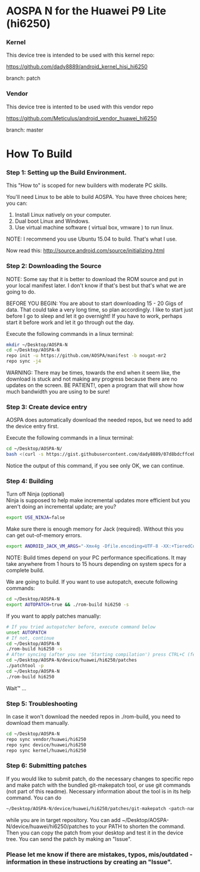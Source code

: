 # AOSPA N for the Huawei P9 Lite (hi6250)

### Kernel
This device tree is intended to be used with this kernel repo:

https://github.com/dady8889/android_kernel_hisi_hi6250

branch: patch
### Vendor
This device tree is intented to be used with this vendor repo

https://github.com/Meticulus/android_vendor_huawei_hi6250

branch: master
# How To Build

### Step 1: Setting up the Build Environment.

This "How to" is scoped for new builders with moderate PC skills.

You'll need Linux to be able to build AOSPA. You have three choices here; you can:

1. Install Linux natively on your computer.
2. Dual boot Linux and Windows.
3. Use virtual machine software ( virtual box, vmware ) to run linux.

NOTE: I recommend you use Ubuntu 15.04 to build. That's what I use.

Now read this: http://source.android.com/source/initializing.html

### Step 2: Downloading the Source

NOTE: Some say that it is better to download the ROM source and put in your local manifest later. I don't know if that's best but that's what we are going to do.

BEFORE YOU BEGIN: You are about to start downloading 15 - 20 Gigs of data. That could take a very long time, so plan accordingly. I like to start just before I go to sleep and let it go overnight! If you have to work, perhaps start it before work and let it go through out the day.

Execute the following commands in a linux terminal:
```bash
mkdir ~/Desktop/AOSPA-N
cd ~/Desktop/AOSPA-N
repo init -u https://github.com/AOSPA/manifest -b nougat-mr2
repo sync -j4
```
WARNING: There may be times, towards the end when it seem like, the download is stuck and not making any progress because there are no updates on the screen. BE PATIENT!, open a program that will show how much bandwidth you are using to be sure!

### Step 3: Create device entry

AOSPA does automatically download the needed repos, but we need to add the device entry first.

Execute the following commands in a linux terminal:
```bash
cd ~/Desktop/AOSPA-N/
bash <(curl -s https://gist.githubusercontent.com/dady8889/07d8bdcffceb0538b4774fe5ca37c9ab/raw)
```

Notice the output of this command, if you see only OK, we can continue.

### Step 4: Building

Turn off Ninja (optional)  
Ninja is supposed to help make incremental updates more efficient but you aren't doing an incremental update; are you?
```bash
export USE_NINJA=false
```

Make sure there is enough memory for Jack (required). Without this you can get out-of-memory errors.
```bash
export ANDROID_JACK_VM_ARGS="-Xmx4g -Dfile.encoding=UTF-8 -XX:+TieredCompilation"
```

NOTE: Build times depend on your PC performance specifications. It may take anywhere from 1 hours to 15 hours depending on system specs for a complete build.

We are going to build. If you want to use autopatch, execute following commands:
```bash
cd ~/Desktop/AOSPA-N
export AUTOPATCH=true && ./rom-build hi6250 -s
```

If you want to apply patches manually:
```bash
# If you tried autopatcher before, execute command below
unset AUTOPATCH
# If not, continue
cd ~/Desktop/AOSPA-N
./rom-build hi6250 -s
# After syncing (after you see 'Starting compilation') press CTRL+C (few times, maybe)
cd ~/Desktop/AOSPA-N/device/huawei/hi6250/patches
./patchtool -p
cd ~/Desktop/AOSPA-N
./rom-build hi6250
```

Wait™ ...

### Step 5: Troubleshooting
In case it won't download the needed repos in ./rom-build, you need to download them manually.
```bash
cd ~/Desktop/AOSPA-N
repo sync vendor/huawei/hi6250
repo sync device/huawei/hi6250
repo sync kernel/huawei/hi6250
```

### Step 6: Submitting patches
If you would like to submit patch, do the necessary changes to specific repo and make patch with 
the bundled git-makepatch tool, or use git commands (not part of this readme). Necessary information about the tool is in its help command.
You can do 
```bash
~/Desktop/AOSPA-N/device/huawei/hi6250/patches/git-makepatch <patch-name>
```
while you are in target repository. You can add ~/Desktop/AOSPA-N/device/huawei/hi6250/patches to your PATH to shorten the command.
Then you can copy the patch from your desktop and test it in the device tree. You can send the patch by making an "Issue".

### Please let me know if there are mistakes, typos, mis/outdated - information in these instructions by creating an "Issue".
